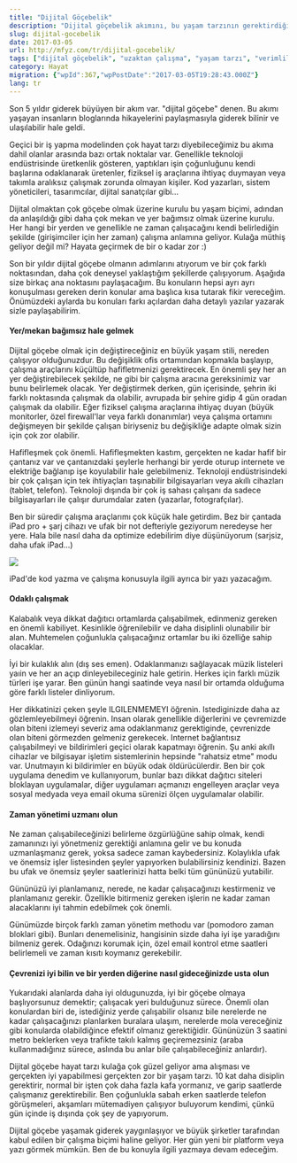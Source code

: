 ```yaml
---
title: "Dijital Göçebelik"
description: "Dijital göçebelik akımını, bu yaşam tarzının gerektirdiği yer/mekan bağımsızlığı, odaklı çalışma ve zaman yönetimi gibi önemli noktaları kişisel deneyimlerle anlatan bir yazı."
slug: dijital-gocebelik
date: 2017-03-05
url: http://mfyz.com/tr/dijital-gocebelik/
tags: ["dijital göçebelik", "uzaktan çalışma", "yaşam tarzı", "verimlilik", "odaklanma", "ipad"]
category: Hayat
migration: {"wpId":367,"wpPostDate":"2017-03-05T19:28:43.000Z"}
lang: tr
---
```


Son 5 yıldır giderek büyüyen bir akım var. "dijital göçebe" denen. Bu akımı yaşayan insanların bloglarında hikayelerini paylaşmasıyla giderek bilinir ve ulaşılabilir hale geldi.

Geçici bir iş yapma modelinden çok hayat tarzı diyebileceğimiz bu akıma dahil olanlar arasında bazı ortak noktalar var. Genellikle teknoloji endüstrisinde üretkenlik gösteren, yaptıkları işin çoğunluğunu kendi başlarına odaklanarak üretenler, fiziksel iş araçlarına ihtiyaç duymayan veya takımla aralıksız çalışmak zorunda olmayan kişiler. Kod yazarları, sistem yöneticileri, tasarımcılar, dijital sanatçılar gibi...

Dijital olmaktan çok göçebe olmak üzerine kurulu bu yaşam biçimi, adından da anlaşıldığı gibi daha çok mekan ve yer bağımsız olmak üzerine kurulu. Her hangi bir yerden ve genellikle ne zaman çalışacağını kendi belirlediğin şekilde (girişimciler için her zaman) çalışma anlamına geliyor. Kulağa müthiş geliyor değil mi? Hayata geçirmek de bir o kadar zor :)

Son bir yıldır dijital göçebe olmanın adımlarını atıyorum ve bir çok farklı noktasından, daha çok deneysel yaklaştığım şekillerde çalışıyorum. Aşağıda size birkaç ana noktasını paylaşacağım. Bu konuların hepsi ayrı ayrı konuşulması gereken derin konular ama başlıca kısa tutarak fikir vereceğim. Önümüzdeki aylarda bu konuları farkı açılardan daha detaylı yazılar yazarak sizle paylaşabilirim.

#### Yer/mekan bağımsız hale gelmek

Dijital göçebe olmak için değiştireceğiniz en büyük yaşam stili, nereden çalışıyor olduğunuzdur. Bu değişiklik ofis ortamından kopmakla başlayıp, çalışma araçlarını küçültüp hafifletmenizi gerektirecek. En önemli şey her an yer değiştirebilecek şekilde, ne gibi bir çalışma aracına gereksinimiz var bunu belirlemek olacak. Yer değiştirmek derken, gün içerisinde, şehrin iki farklı noktasında çalışmak da olabilir, avrupada bir şehire gidip 4 gün oradan çalışmak da olabilir. Eğer fiziksel çalışma araçlarına ihtiyaç duyan (büyük monitorler, özel firewall'lar veya farklı donanımlar) veya çalışma ortamını değişmeyen bir şekilde çalışan biriyseniz bu değişikliğe adapte olmak sizin için çok zor olabilir.

Hafifleşmek çok önemli. Hafifleşmekten kastım, gerçekten ne kadar hafif bir çantanız var ve çantanızdaki şeylerle herhangi bir yerde oturup internete ve elektriğe bağlanıp işe koyulabilir hale gelebilmeniz. Teknoloji endüstrisindeki bir çok çalışan için tek ihtiyaçları taşınabilir bilgisayarları veya akıllı cihazları (tablet, telefon). Teknoloji dışında bir çok iş sahası çalışanı da sadece bilgisayarları ile çalışır durumdalar zaten (yazarlar, fotografçılar).

Ben bir süredir çalışma araçlarımı çok küçük hale getirdim. Bez bir çantada iPad pro + şarj cihazı ve ufak bir not defteriyle geziyorum neredeyse her yere. Hala bile nasıl daha da optimize edebilirim diye düşünüyorum (sarjsiz, daha ufak iPad...)

![](/images/archive/tr/2017/03/ipad-tote-bag.jpeg)

iPad'de kod yazma ve çalışma konusuyla ilgili ayrıca bir yazı yazacağım.

#### Odaklı çalışmak

Kalabalık veya dikkat dağıtıcı ortamlarda çalışabilmek, edinmeniz gereken en önemli kabiliyet. Kesinlikle öğrenilebilir ve daha disiplinli olunabilir bir alan. Muhtemelen çoğunlukla çalışacağınız ortamlar bu iki özelliğe sahip olacaklar.

İyi bir kulaklık alın (dış ses emen). Odaklanmanızı sağlayacak müzik listeleri yaıin ve her an açıp dinleyebileceginiz hale getirin. Herkes için farklı müzik türleri işe yarar. Ben günün hangi saatinde veya nasıl bir ortamda olduğuma göre farklı listeler dinliyorum.

Her dikkatinizi çeken şeyle ILGILENMEMEYI öğrenin. Istediginizde daha az gözlemleyebilmeyi öğrenin. Insan olarak genellikle diğerlerini ve çevremizde olan biteni izlemeyi severiz ama odaklanmanız gerektiginde, çevrenizde olan biteni görmezden gelmeniz gerekecek. Internet bağlantısız çalışabilmeyi ve bildirimleri geçici olarak kapatmayı öğrenin. Şu anki akıllı cihazlar ve bilgisayar işletim sistemlerinin hepsinde "rahatsiz etme" modu var. Unutmayın ki bildirimler en büyük odak öldürücülerdir. Ben bir çok uygulama denedim ve kullanıyorum, bunlar bazı dikkat dağıtıcı siteleri bloklayan uygulamalar, diğer uygulamarı açmanızı engelleyen araçlar veya sosyal medyada veya email okuma sürenizi ölçen uygulamalar olabilir.

#### Zaman yönetimi uzmanı olun

Ne zaman çalışabileceğinizi belirleme özgürlüğüne sahip olmak, kendi zamanınızı iyi yönetmeniz gerektiği anlamına gelir ve bu konuda uzmanlaşmanız gerek, yoksa sadece zaman kaybedersiniz. Kolaylıkla ufak ve önemsiz işler listesinden şeyler yapıyorken bulabilirsiniz kendinizi. Bazen bu ufak ve önemsiz şeyler saatlerinizi hatta belki tüm gününüzü yutabilir.

Gününüzü iyi planlamanız, nerede, ne kadar çalışacağınızı kestirmeniz ve planlamanız gerekir. Özellikle bitirmeniz gereken işlerin ne kadar zaman alacaklarını iyi tahmin edebilmek çok önemli.

Günümüzde birçok farklı zaman yönetim methodu var (pomodoro zaman bloklari gibi). Bunları denemelisiniz, hangisinin sizde daha iyi işe yaradığını bilmeniz gerek. Odağınızı korumak için, özel email kontrol etme saatleri belirlemeli ve zaman kısıtı koymanız gerekebilir.

#### Çevrenizi iyi bilin ve bir yerden diğerine nasıl gideceğinizde usta olun

Yukarıdaki alanlarda daha iyi oldugunuzda, iyi bir göçebe olmaya başlıyorsunuz demektir; çalışacak yeri bulduğunuz sürece. Önemli olan konulardan biri de, istediğiniz yerde çalışabilir olsanız bile nerelerde ne kadar çalışacağınızı planlarken buralara ulaşım, nerelerde mola vereceğiniz gibi konularda olabildiğince efektif olmanız gerektiğidir. Gününüzün 3 saatini metro beklerken veya trafikte takılı kalmış geçiremezsiniz (araba kullanmadığınız sürece, aslında bu anlar bile çalışabileceğiniz anlardır).

Dijital göçebe hayat tarzı kulağa çok güzel geliyor ama alışması ve gerçekten iyi yapabilmesi gerçekten zor bir yaşam tarzı. 10 kat daha disiplin gerektirir, normal bir işten çok daha fazla kafa yormanız, ve garip saatlerde çalışmanız gerektirebilir. Ben çoğunlukla sabah erken saatlerde telefon görüşmeleri, akşamları mütemadiyen çalışıyor buluyorum kendimi, çünkü gün içinde iş dışında çok şey de yapıyorum.

Dijital göçebe yaşamak giderek yaygınlaşıyor ve büyük şirketler tarafından kabul edilen bir çalışma biçimi haline geliyor. Her gün yeni bir platform veya yazı görmek mümkün. Ben de bu konuyla ilgili yazmaya devam edeceğim.